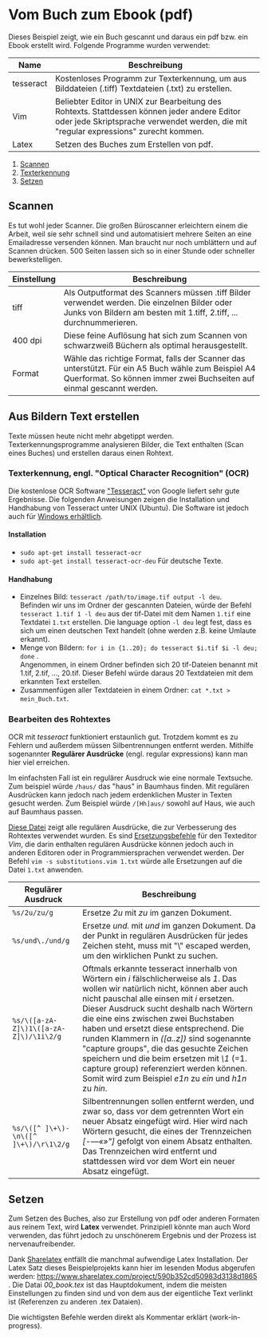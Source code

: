 # Vom Buch zum Ebook (pdf)
Dieses Beispiel zeigt, wie ein Buch gescannt und daraus ein pdf bzw. ein Ebook erstellt wird. Folgende Programme wurden verwendet:

|Name |Beschreibung   |
|---|---|
|  tesseract |  Kostenloses Programm zur Texterkennung, um aus Bilddateien (.tiff) Textdateien (.txt) zu erstellen.|
|Vim   | Beliebter Editor in UNIX zur Bearbeitung des Rohtexts. Stattdessen können jeder andere Editor oder jede Skriptsprache verwendet werden, die mit "regular expressions" zurecht kommen.   |
|Latex  |Setzen des Buches zum Erstellen von pdf.   |

1. [Scannen](#scannen)
2. [Texterkennung](#aus-bildern-text-erstellen)
3. [Setzen](#setzen)



## Scannen

Es tut wohl jeder Scanner. Die großen Büroscanner erleichtern einem die Arbeit, weil sie sehr schnell sind und automatisiert 
mehrere Seiten an eine Emailadresse versenden können. Man braucht nur noch umblättern und auf Scannen drücken. 500 Seiten 
lassen sich so in einer Stunde oder schneller bewerkstelligen.

|Einstellung |Beschreibung   |
|---|---|
|  tiff |  Als Outputformat des Scanners müssen .tiff Bilder verwendet werden. Die einzelnen Bilder oder Junks von Bildern am besten mit 1.tiff, 2.tiff, ... durchnummerieren.|
|400 dpi   | Diese feine Auflösung hat sich zum Scannen von schwarzweiß Büchern als optimal herausgestellt.  |
|Format |Wähle das richtige Format, falls der Scanner das unterstützt. Für ein A5 Buch wähle zum Beispiel A4 Querformat. So können immer zwei Buchseiten auf einmal gescannt werden.|

## Aus Bildern Text erstellen

Texte müssen heute nicht mehr abgetippt werden. Texterkennungsprogramme analysieren Bilder, die Text enthalten 
(Scan eines Buches) und erstellen daraus einen Rohtext.

### Texterkennung, engl. "Optical Character Recognition" (OCR)
Die kostenlose OCR Software ["Tesseract"](https://de.wikipedia.org/wiki/Tesseract_(Software)) von Google liefert sehr 
gute Ergebnisse. Die folgenden Anweisungen zeigen die Installation und Handhabung von Tesseract unter UNIX (Ubuntu). Die Software 
ist jedoch auch für [Windows erhältlich](https://github.com/TesseractTeam/Tesseract/wiki/Installation-on-Windows).

#### Installation

* `sudo apt-get install tesseract-ocr`
* `sudo apt-get install tesseract-ocr-deu` Für deutsche Texte.

#### Handhabung

* Einzelnes Bild: `tesseract /path/to/image.tif output -l deu`. <br> Befinden wir uns im Ordner der 
gescannten Dateien, würde der Befehl <nobr>`tesseract 1.tif 1 -l deu`</nobr> aus der tif-Datei mit dem 
Namen `1.tif` eine Textdatei `1.txt` erstellen. Die language option `-l deu` legt fest, dass es sich um einen deutschen 
Text handelt (ohne werden z.B. keine Umlaute erkannt).
* Menge von Bildern:  `for i in {1..20}; do tesseract $i.tif $i -l deu; done` . <br>
  Angenommen, in einem Ordner befinden sich 20 tif-Dateien benannt mit 1.tif, 2.tif, ..., 20.tif. Dieser Befehl würde daraus 
  20 Textdateien mit dem erkannten Text erstellen.
* Zusammenfügen aller Textdateien in einem Ordner: `cat *.txt > mein_Buch.txt`.


### Bearbeiten des Rohtextes

OCR mit _tesseract_ funktioniert erstaunlich gut. Trotzdem kommt es zu Fehlern und außerdem müssen Silbentrennungen entfernt 
werden. Mithilfe sogenannter **Regulärer Ausdrücke** (engl. regular expressions) kann man hier viel erreichen. 

Im einfachsten Fall ist ein regulärer Ausdruck wie eine normale Textsuche. Zum beispiel würde `/haus/` das "haus" in Baumhaus finden. 
Mit regulären Ausdrücken kann jedoch nach jedem erdenklichen Muster in Texten gesucht werden. Zum Beispiel würde `/[Hh]aus/` 
sowohl auf Haus, wie auch auf Baumhaus passen.

[Diese Datei](./substitutions.vim) zeigt alle regulären Ausdrücke, die zur Verbesserung des Rohtextes verwendet wurden. 
Es sind [Ersetzungsbefehle](http://vim.wikia.com/wiki/Search_and_replace) für den Texteditor _Vim_, die darin enthalten 
regulären Ausdrücke können jedoch auch in anderen Editoren oder in Programmiersprachen verwendet werden.
Der Befehl `vim -s substitutions.vim 1.txt` würde alle Ersetzungen auf die Datei `1.txt` anwenden.


|Regulärer Ausdruck |Beschreibung   |
|---|---|
| `%s/2u/zu/g`|Ersetze _2u_ mit _zu_ im ganzen Dokument.|
|`%s/und\./und/g`|Ersetze _und._ mit _und_ im ganzen Dokument. Da der Punkt in regulären Ausdrücken für jedes Zeichen steht, muss mit "\\" escaped werden, um den wirklichen Punkt zu suchen.| 
|`%s/\([a-zA-Z]\)1\([a-zA-Z]\)/\1i\2/g`|Oftmals erkannte tesseract innerhalb von Wörtern ein _i_ fälschlicherweise als _1_. Das wollen wir natürlich nicht, können aber auch nicht pauschal alle einsen mit _i_ ersetzen. Dieser Ausdruck sucht deshalb nach Wörtern die eine eins zwischen zwei Buchstaben haben und ersetzt diese entsprechend. Die runden Klammern in _([a..z])_ sind sogenannte "capture groups", die das gesuchte Zeichen speichern und die beim ersetzen mit _\\1_ (=1. capture group) referenziert werden können. Somit wird zum Beispiel _e1n_ zu _ein_ und _h1n_ zu _hin_.|
|<nobr>`%s/\([^ ]\+\)-\n\([^ ]\+\)/\r\1\2/g`</nobr>|Silbentrennungen sollen entfernt werden, und zwar so, dass vor dem getrennten Wort ein neuer Absatz eingefügt wird. Hier wird nach Wörtern gesucht, die eines der Trennzeichen _[-—«»"]_ gefolgt von einem Absatz enthalten. Das Trennzeichen wird entfernt und stattdessen wird vor dem Wort ein neuer Absatz eingefügt.|


## Setzen

Zum Setzen des Buches, also zur Erstellung von pdf oder anderen Formaten aus reinem Text, wird **Latex** verwendet.
Prinzipiell könnte man auch Word verwenden, das führt jedoch zu unschönerem Ergebnis und der Prozess ist nervenaufreibender.

Dank [Sharelatex](www.sharelatex.com) entfällt die manchmal aufwendige Latex Installation. Der Latex Satz dieses Beispielprojekts kann
hier im lesenden Modus abgerufen werden: https://www.sharelatex.com/project/590b352cd50983d3138d1865 . Die Datai _00_book.tex_ ist das 
 Hauptdokument, indem die meisten Einstellungen zu finden sind und von dem aus der eigentliche Text verlinkt ist (Referenzen
 zu anderen .tex Dataien).
 
 Die wichtigsten Befehle werden direkt als Kommentar erklärt (work-in-progress).